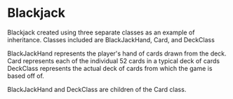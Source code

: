 # Blackjack
Blackjack created using three separate classes as an example of inheritance.
Classes included are BlackJackHand, Card, and DeckClass

BlackJackHand represents the player's hand of cards drawn from the deck.
Card represents each of the individual 52 cards in a typical deck of cards
DeckClass represents the actual deck of cards from which the game is based off of.

BlackJackHand and DeckClass are children of the Card class.
